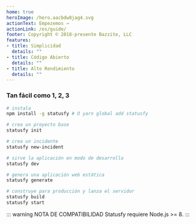 ```yaml
---
home: true
heroImage: /hero.aacbdw8jag4.svg
actionText: Empezemos →
actionLink: /es/guide/
footer: Copyright © 2018-presente Bazzite, LLC
features:
- title: Simplicidad
  details: ""
- title: Código Abierto
  details: ""
- title: Alto Rendimiento
  details: ""
---
```


### Tan fácil como 1, 2, 3

``` bash
# instala
npm install -g statusfy # O yarn global add statusfy

# crea un proyecto base
statusfy init

# crea un incidente
statusfy new-incident

# sirve la aplicación en modo de desarrollo
statusfy dev

# genera una aplicación web estática
statusfy generate

# construye para producción y lanza el servidor
statusfy build
statusfy start
```

::: warning NOTA DE COMPATIBILIDAD
Statusfy requiere Node.js >= 8.
:::
